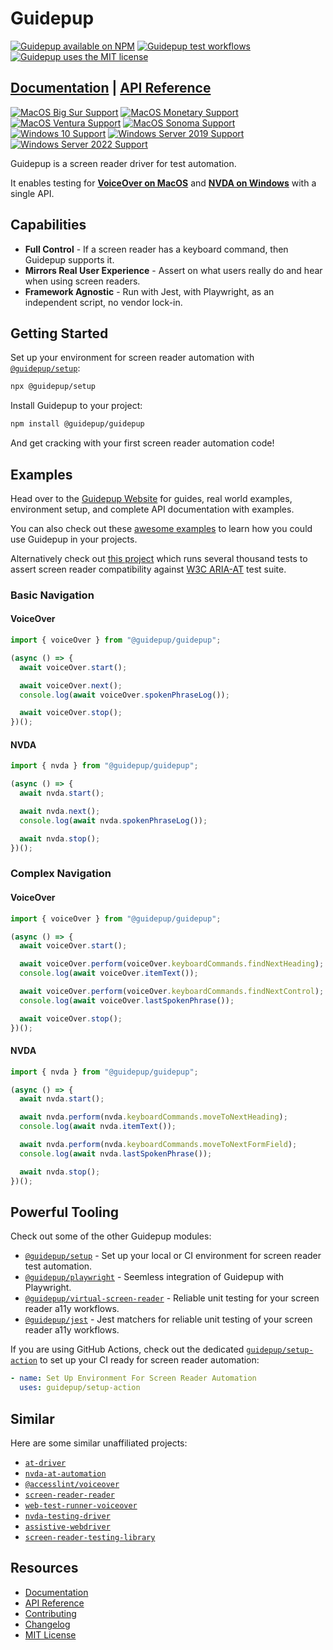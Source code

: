 # Guidepup

<a href="https://www.npmjs.com/package/@guidepup/guidepup"><img alt="Guidepup available on NPM" src="https://img.shields.io/npm/v/@guidepup/guidepup" /></a>
<a href="https://github.com/guidepup/guidepup/actions/workflows/test.yml"><img alt="Guidepup test workflows" src="https://github.com/guidepup/guidepup/workflows/Test/badge.svg" /></a>
<a href="https://github.com/guidepup/guidepup/blob/main/LICENSE"><img alt="Guidepup uses the MIT license" src="https://img.shields.io/github/license/guidepup/guidepup" /></a>

## [Documentation](https://guidepup.dev) | [API Reference](https://www.guidepup.dev/docs/api/class-guidepup)

[![MacOS Big Sur Support](https://img.shields.io/badge/macos-Big_Sur-blue.svg?logo=apple)](https://apps.apple.com/id/app/macos-big-sur/id1526878132)
[![MacOS Monetary Support](https://img.shields.io/badge/macos-Monetary-blue.svg?logo=apple)](https://apps.apple.com/us/app/macos-monterey/id1576738294)
[![MacOS Ventura Support](https://img.shields.io/badge/macos-Ventura-blue.svg?logo=apple)](https://apps.apple.com/us/app/macos-ventura/id1638787999)
[![MacOS Sonoma Support](https://img.shields.io/badge/macos-Somona-blue.svg?logo=apple)](https://apps.apple.com/us/app/macos-sonoma/id6450717509)
[![Windows 10 Support](https://img.shields.io/badge/windows-10-blue.svg?logo=windows10)](https://www.microsoft.com/en-gb/software-download/windows10ISO)
[![Windows Server 2019 Support](https://img.shields.io/badge/windows_server-2019-blue.svg?logo=windows)](https://www.microsoft.com/en-us/evalcenter/evaluate-windows-server-2019)
[![Windows Server 2022 Support](https://img.shields.io/badge/windows_server-2022-blue.svg?logo=windows)](https://www.microsoft.com/en-us/evalcenter/evaluate-windows-server-2022)

Guidepup is a screen reader driver for test automation.

It enables testing for <a href="https://www.guidepup.dev/docs/api/class-voiceover"><b>VoiceOver on MacOS</b></a> and <a href="https://www.guidepup.dev/docs/api/class-nvda"><b>NVDA on Windows</b></a> with a single API.

## Capabilities

- **Full Control** - If a screen reader has a keyboard command, then Guidepup supports it.
- **Mirrors Real User Experience** - Assert on what users really do and hear when using screen readers.
- **Framework Agnostic** - Run with Jest, with Playwright, as an independent script, no vendor lock-in.

## Getting Started

Set up your environment for screen reader automation with [`@guidepup/setup`](https://github.com/guidepup/setup):

```bash
npx @guidepup/setup
```

Install Guidepup to your project:

```bash
npm install @guidepup/guidepup
```

And get cracking with your first screen reader automation code!

## Examples

Head over to the [Guidepup Website](https://www.guidepup.dev/) for guides, real world examples, environment setup, and complete API documentation with examples.

You can also check out these [awesome examples](https://github.com/guidepup/guidepup/tree/main/examples) to learn how you could use Guidepup in your projects.

Alternatively check out [this project](https://github.com/guidepup/aria-at-tests) which runs several thousand tests to assert screen reader compatibility against [W3C ARIA-AT](https://github.com/w3c/aria-at) test suite.

### Basic Navigation

#### VoiceOver

```ts
import { voiceOver } from "@guidepup/guidepup";

(async () => {
  await voiceOver.start();

  await voiceOver.next();
  console.log(await voiceOver.spokenPhraseLog());

  await voiceOver.stop();
})();
```

#### NVDA

```ts
import { nvda } from "@guidepup/guidepup";

(async () => {
  await nvda.start();

  await nvda.next();
  console.log(await nvda.spokenPhraseLog());

  await nvda.stop();
})();
```

### Complex Navigation

#### VoiceOver

```ts
import { voiceOver } from "@guidepup/guidepup";

(async () => {
  await voiceOver.start();

  await voiceOver.perform(voiceOver.keyboardCommands.findNextHeading);
  console.log(await voiceOver.itemText());

  await voiceOver.perform(voiceOver.keyboardCommands.findNextControl);
  console.log(await voiceOver.lastSpokenPhrase());

  await voiceOver.stop();
})();
```

#### NVDA

```ts
import { nvda } from "@guidepup/guidepup";

(async () => {
  await nvda.start();

  await nvda.perform(nvda.keyboardCommands.moveToNextHeading);
  console.log(await nvda.itemText());

  await nvda.perform(nvda.keyboardCommands.moveToNextFormField);
  console.log(await nvda.lastSpokenPhrase());

  await nvda.stop();
})();
```

## Powerful Tooling

Check out some of the other Guidepup modules:

- [`@guidepup/setup`](https://github.com/guidepup/setup/) - Set up your local or CI environment for screen reader test automation.
- [`@guidepup/playwright`](https://github.com/guidepup/guidepup-playwright/) - Seemless integration of Guidepup with Playwright.
- [`@guidepup/virtual-screen-reader`](https://github.com/guidepup/virtual-screen-reader/) - Reliable unit testing for your screen reader a11y workflows.
- [`@guidepup/jest`](https://github.com/guidepup/jest/) - Jest matchers for reliable unit testing of your screen reader a11y workflows.

If you are using GitHub Actions, check out the dedicated [`guidepup/setup-action`](https://github.com/marketplace/actions/guidepup-setup) to set up your CI ready for screen reader automation:

```yaml
- name: Set Up Environment For Screen Reader Automation
  uses: guidepup/setup-action
```

## Similar

Here are some similar unaffiliated projects:

- [`at-driver`](https://github.com/w3c/at-driver)
- [`nvda-at-automation`](https://github.com/Prime-Access-Consulting/nvda-at-automation)
- [`@accesslint/voiceover`](https://github.com/AccessLint/screenreaders)
- [`screen-reader-reader`](https://github.com/phenomnomnominal/screen-reader-reader)
- [`web-test-runner-voiceover`](https://github.com/coryrylan/web-test-runner-voiceover)
- [`nvda-testing-driver`](https://github.com/kastwey/nvda-testing-driver)
- [`assistive-webdriver`](https://github.com/AmadeusITGroup/Assistive-Webdriver)
- [`screen-reader-testing-library`](https://github.com/eps1lon/screen-reader-testing-library)

## Resources

- [Documentation](https://www.guidepup.dev/docs/intro)
- [API Reference](https://www.guidepup.dev/docs/api/class-guidepup)
- [Contributing](.github/CONTRIBUTING.md)
- [Changelog](https://github.com/guidepup/guidepup/releases)
- [MIT License](https://github.com/guidepup/guidepup/blob/main/LICENSE)
